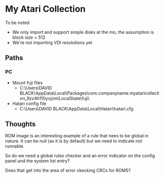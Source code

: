 # My Atari Collection

To be noted
- We only import and support simple disks at the mo, the assumption is block size = 512
- We're not importing VDI resolutions yet

## Paths

### PC
- Mount fuji files
    - C:\Users\DAVID BLACK\AppData\Local\Packages\com.companyname.myataricollection_9zz4h110yvjzm\LocalState\fuji\
- Hatari config file
  - C:\Users\DAVID BLACK\AppData\Local\Hatari\hatari.cfg

## Thoughts

ROM image is an interesting example of a rule that nees to be global in nature. It 
can be null (as it is by default) but we need to indicate not runnable.

So do we need a global rules checker and an error indicator on the config panel and
the system list entry?

Does that get into the area of error ckecking CRCs for ROMS?



